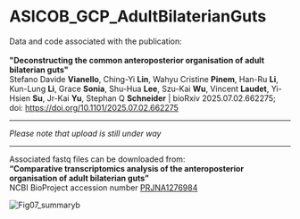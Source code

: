# ASICOB_GCP_AdultBilaterianGuts

Data and code associated with the publication: <br/><br/>
<b>"Deconstructing the common anteroposterior organisation of adult bilaterian guts" </b> <br/>
Stefano Davide <b>Vianello</b>, Ching-Yi <b>Lin</b>, Wahyu Cristine <b>Pinem</b>, Han-Ru <b>Li</b>, Kun-Lung <b>Li</b>, Grace <b>Sonia</b>, Shu-Hua <b>Lee</b>, Szu-Kai <b>Wu</b>, Vincent <b>Laudet</b>, Yi-Hsien <b>Su</b>, Jr-Kai <b>Yu</b>, Stephan Q <b>Schneider</b> | bioRxiv 2025.07.02.662275; doi: <a href="https://doi.org/10.1101/2025.07.02.662275"> https://doi.org/10.1101/2025.07.02.662275 </a> <br/>
***
<i>Please note that upload is still under way</i>
***
Associated fastq files can be downloaded from:<br/>
<b>“Comparative transcriptomics analysis of the anteroposterior organisation of adult bilaterian guts” </b> <br/>
NCBI BioProject accession number <a href="https://www.ncbi.nlm.nih.gov/Traces/study/?query_key=2&WebEnv=MCID_6865f081890df0486a4b4834&f=organism_s%3An&o=acc_s%3Aa">PRJNA1276984 </a> 


![Fig07_summaryb](https://github.com/user-attachments/assets/27dcee10-ec82-44f3-b4c6-b5d954c4fb71)
